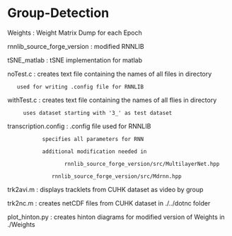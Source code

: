 # Group-Detection

Weights : Weight Matrix Dump for each Epoch

rnnlib_source_forge_version : modified RNNLIB

tSNE_matlab : tSNE implementation for matlab

noTest.c : creates text file containing the names of all files in directory

	   used for writing .config file for RNNLIB

withTest.c : creates text file containing the names of all flies in directory

	     uses dataset starting with '3_' as test dataset

transcription.config : .config file used for RNNLIB

		       specifies all parameters for RNN

		       additional modification needed in

		       		  rnnlib_source_forge_version/src/MultilayerNet.hpp

				  rnnlib_source_forge_version/src/Mdrnn.hpp

trk2avi.m : displays tracklets from CUHK dataset as video by group

trk2nc.m : creates netCDF files from CUHK dataset in ./../dotnc folder

plot_hinton.py : creates hinton diagrams for modified version of Weights in ./Weights 